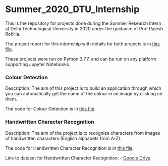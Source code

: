 # Summer_2020_DTU_Internship
This is the repository for projects done during the Summer Research Intern at Delhi Technological University in 2020 under the guidance of Prof Rajesh Rohilla.

The project report for this internship with details for both projects is in [this file](https://github.com/Aditya-Agrawal-8730/Summer_2020_DTU_Internship/blob/main/EC-403%20Training%20Diary%202K17-EC-008.pdf).

These projects were run on Python 3.7.7, and can be run on any platform supporting Jupyter Notebooks.

### Colour Detection

Description: The aim of this project is to build an application through which you can automatically get the name of the colour in an image by clicking on them.

The code for Colour Detection is in [this file](https://github.com/Aditya-Agrawal-8730/Summer_2020_DTU_Internship/blob/main/Colour%20Detection/color_detection-Final.ipynb).

### Handwritten Character Recognition

Description: The aim of the project is to recognize characters from images of handwritten characters (English alphabets from A-Z).

The code for Handwritten Character Recognition is in [this file](https://github.com/Aditya-Agrawal-8730/Summer_2020_DTU_Internship/blob/main/Handwritten%20Character%20Recognition/Handwritten%20Character%20Recognition%20-%20Final.ipynb).

Link to dataset for Handwritten Character Recognition: - [Google Drive](https://drive.google.com/file/d/14WIBs9o101Zb3-w4NWcTRu0s8qqPFqtG/view?usp=sharing)
